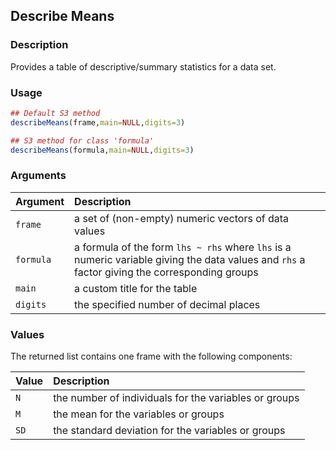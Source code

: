 ## Describe Means

### Description

Provides a table of descriptive/summary statistics for a data set.

### Usage

```r
## Default S3 method
describeMeans(frame,main=NULL,digits=3)

## S3 method for class 'formula'
describeMeans(formula,main=NULL,digits=3)
```

### Arguments

Argument | Description
:-- | :--
```frame``` | a set of (non-empty) numeric vectors of data values
```formula``` | a formula of the form `lhs ~ rhs` where `lhs` is a numeric variable giving the data values and `rhs` a factor giving the corresponding groups
```main``` | a custom title for the table
```digits``` | the specified number of decimal places

### Values

The returned list contains one frame with the following components:

Value | Description
:-- | :--
```N``` | the number of individuals for the variables or groups
```M``` | the mean for the variables or groups
```SD``` | the standard deviation for the variables or groups
